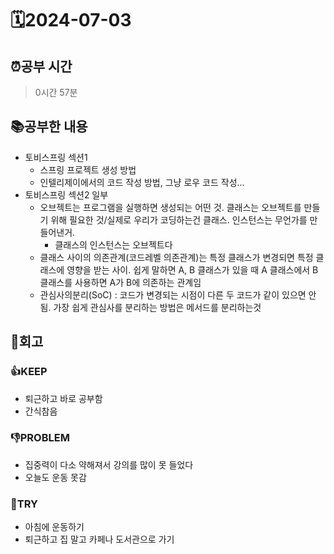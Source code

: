 # 🗓️2024-07-03
## ⏰공부 시간
> 0시간 57분
## 📚공부한 내용
* 토비스프링 섹션1
  * 스프링 프로젝트 생성 방법
  * 인텔리제이에서의 코드 작성 방법, 그냥 로우 코드 작성...
* 토비스프링 섹션2 일부
  * 오브젝트는 프로그램을 실행하면 생성되는 어떤 것. 클래스는 오브젝트를 만들기 위해 필요한 것/실제로 우리가 코딩하는건 클래스. 인스턴스는 무언가를 만들어낸거.
    * 클래스의 인스턴스는 오브젝트다
  * 클래스 사이의 의존관계(코드레벨 의존관계)는 특정 클래스가 변경되면 특정 클래스에 영향을 받는 사이. 쉽게 말하면 A, B 클래스가 있을 때 A 클래스에서 B클래스를 사용하면 A가 B에 의존하는 관계임
  * 관심사의분리(SoC) : 코드가 변경되는 시점이 다른 두 코드가 같이 있으면 안됨. 가장 쉽게 관심사를 분리하는 방법은 메서드를 분리하는것
## 💭회고
### 👍KEEP
* 퇴근하고 바로 공부함
* 간식참음
### 👎PROBLEM
* 집중력이 다소 약해져서 강의를 많이 못 들었다
* 오늘도 운동 못감
### 🤔TRY
* 아침에 운동하기
* 퇴근하고 집 말고 카페나 도서관으로 가기
